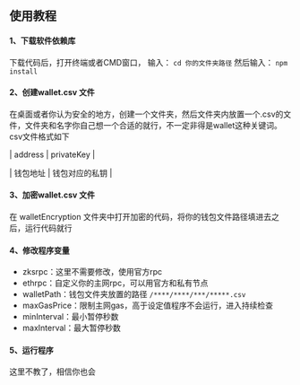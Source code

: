
## 使用教程

#### 1、下载软件依赖库
下载代码后，打开终端或者CMD窗口，
输入：
`cd 你的文件夹路径`
然后输入：
`npm install`

#### 2、创建wallet.csv 文件
在桌面或者你认为安全的地方，创建一个文件夹，然后文件夹内放置一个.csv的文件，文件夹和名字你自己想一个合适的就行，不一定非得是wallet这种关键词。csv文件格式如下

| address  | privateKey  |

| 钱包地址 | 钱包对应的私钥 |

#### 3、加密wallet.csv 文件
在 walletEncryption 文件夹中打开加密的代码，将你的钱包文件路径填进去之后，运行代码就行

#### 4、修改程序变量
- zksrpc：这里不需要修改，使用官方rpc
- ethrpc：自定义你的主网rpc，可以用官方和私有节点
- walletPath：钱包文件夹放置的路径
	`/****/****/***/*****.csv`
- maxGasPrice：限制主网gas，高于设定值程序不会运行，进入持续检查
- minInterval：最小暂停秒数
- maxInterval：最大暂停秒数

#### 5、运行程序
这里不教了，相信你也会
